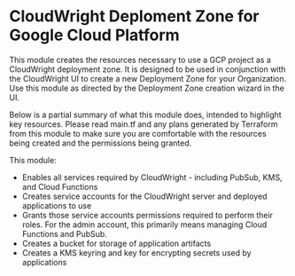 # CloudWright Deploment Zone for Google Cloud Platform

This module creates the resources necessary to use a GCP project as a CloudWright deployment zone. It is designed to be used in conjunction with the CloudWright UI to create a new Deployment Zone for your Organization. Use this module as directed by the Deployment Zone creation wizard in the UI.

Below is a partial summary of what this module does, intended to highlight key resources. Please read main.tf and any plans generated by Terraform from this module to make sure you are comfortable with the resources being created and the permissions being granted.

This module:
* Enables all services required by CloudWright - including PubSub, KMS, and Cloud Functions
* Creates service accounts for the CloudWright server and deployed applications to use
* Grants those service accounts permissions required to perform their roles. For the admin account, this primarily means managing Cloud Functions and PubSub.
* Creates a bucket for storage of application artifacts
* Creates a KMS keyring and key for encrypting secrets used by applications

